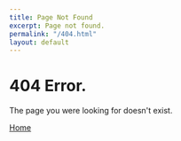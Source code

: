 ```yaml
---
title: Page Not Found
excerpt: Page not found.
permalink: "/404.html"
layout: default
---
```


<div id="page-content">
    <!--  HomePage header  -->
    <div>
        <div class="row no-margin wrap-slider padding-leftright-null">
           <div class="col-md-6 padding-leftright-null">
               <div class="bg-img home error" style="background-image:url(assets/images/404.jpg)"></div>
           </div>
           <div class="col-md-6 padding-leftright-null">
               <div id="home-slider" class="error secondary-background bg-img">
                   <div class="text">
                       <h1 class="white margin-bottom-extrasmall">404 Error<span>.</span></h1>
                       <p class="heading left grey-light margin-bottom">The page you were looking for doesn't exist.</p>
                       <a href="index.html" class="btn-alt small white margin-null">Home</a>
                   </div>
               </div>
           </div>
       </div>
    </div>
    <!--  END HomePage header  -->
</div>